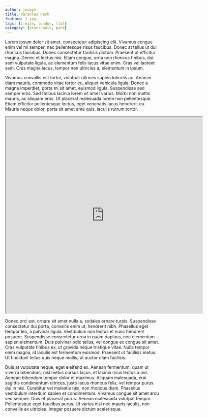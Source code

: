 ```yaml
---
author: joseph
title: Parsoles Park
featimg: 1.jpg
tags: [1-mile, london, flat]
category: [short-walk, park]
---
```


Lorem ipsum dolor sit amet, consectetur adipiscing elit. Vivamus congue enim vel mi semper, nec pellentesque risus faucibus. Donec at tellus ut dui rhoncus faucibus. Donec consectetur facilisis dictum. Praesent ut efficitur magna. Donec et lectus nisi. Etiam congue, urna non rhoncus finibus, dui sem vulputate ligula, ac elementum felis lacus vitae enim. Cras vel laoreet sem. Cras magna lacus, tempor non ultricies a, elementum in ipsum.


Vivamus convallis est tortor, volutpat ultrices sapien lobortis ac. Aenean diam mauris, commodo vitae tortor eu, aliquet vehicula ligula. Donec a magna imperdiet, porta mi sit amet, euismod ligula. Suspendisse sed semper eros. Sed finibus lacinia lorem sit amet varius. Morbi non mattis mauris, ac aliquam eros. Ut placerat malesuada lorem non pellentesque. Etiam efficitur pellentesque lectus, eget venenatis lacus hendrerit eu. Mauris neque dolor, porta sit amet ante quis, iaculis rutrum tortor.

<iframe src="https://www.google.com/maps/d/embed?mid=14tmR2ldE8GZbLU6vT-_AJEJKmnk" width="640" height="640"></iframe>

Donec orci est, ornare sit amet nulla a, sodales ornare turpis. Suspendisse consectetur dui porta, convallis enim ut, hendrerit nibh. Phasellus eget tempor leo, a pulvinar ligula. Vestibulum non lectus et nunc hendrerit posuere. Suspendisse consectetur urna in quam dapibus, nec elementum sapien elementum. Duis pulvinar odio tellus, vel congue ex congue sit amet. Cras vulputate finibus ex, ut gravida neque tristique vitae. Nulla tempor enim magna, id iaculis est fermentum euismod. Praesent ut facilisis metus. Ut tincidunt tellus quis neque mollis, ut auctor diam facilisis.


Duis at vulputate neque, eget eleifend ex. Aenean fermentum, quam ut viverra bibendum, nisl metus cursus lacus, et lacinia risus lectus a nisl. Aenean bibendum tempor dolor et maximus. Aliquam malesuada, erat sagittis condimentum ultrices, justo lacus rhoncus felis, vel tempor purus dui in nisi. Curabitur vel molestie nisi, non rhoncus diam. Phasellus vestibulum interdum sapien et condimentum. Vivamus congue sit amet arcu sed semper. Duis et placerat purus. Aenean malesuada volutpat tempor. Pellentesque eget faucibus purus. Ut varius nisl nec mauris iaculis, non convallis ex ultricies. Integer posuere dictum scelerisque.
